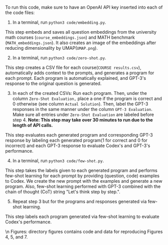 To run this code, make sure to have an OpenAI API key inserted into each of the code files:

1. In a terminal, run `python3 code/embedding.py`.

This step embeds and saves all question embeddings from the university math courses (`course_embeddings.json`) and MATH benchmark (`MATH_embeddings.json`). It also creates an image of the embeddings after reducing dimensionality by UMAP(`UMAP.png`).

2. In a terminal, run `python3 code/zero-shot.py`.

This step creates a CSV file for each course(`COURSE results.csv`), automatically adds context to the prompts, and generates a program for each prompt. Each program is automatically explained, and GPT-3's response to the original question is generated. 

3. In each of the created CSVs: Run each program. Then, under the column `Zero-Shot Evaluation,` place a one if the program is correct and 0 otherwise (see column `Actual Solution`). Then, label the GPT-3 responses in the same manner under the column `GPT-3 Evaluation`. Make sure all entries under `Zero-Shot Evaluation` are labeled before step 4. **Note: This step may take over 30 minutes to run due to the length of API calls.**

This step evaluates each generated program and corresponding GPT-3 response by labeling each generated program(1 for correct and 0 for incorrect) and each GPT-3 response to evaluate Codex's and GPT-3's performance.

4. In a terminal, run `python3 code/few-shot.py`.

This step takes the labels given to each generated program and performs few-shot learning for each prompt by providing (question, code) examples to Codex. We create the new prompt with the examples and generate a new program. Also, few-shot learning performed with GPT-3 combined with the chain of thought (CoT) string "Let's think step by step.".

5. Repeat step 3 but for the programs and responses generated via few-shot learning.

This step labels each program generated via few-shot learning to evaluate Codex's performance.

\n
Figures: directory figures contains code and data for reproducing Figures 4, 5, and 7.
